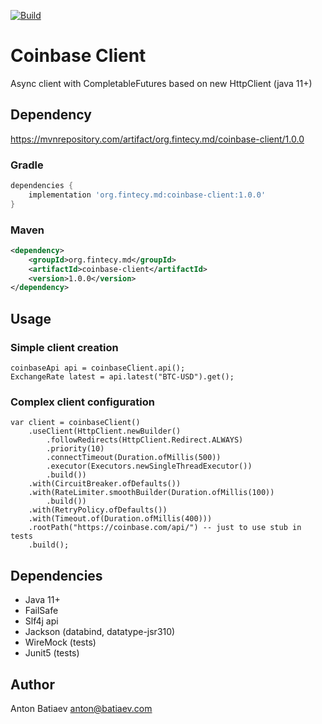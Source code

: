 [![Build](https://github.com/fintecy/coinbase-client/actions/workflows/gradle.yml/badge.svg?branch=main)](https://github.com/fintecy/coinbase-client/actions/workflows/gradle.yml)

# Coinbase Client

Async client with CompletableFutures based on new HttpClient (java 11+)

## Dependency
https://mvnrepository.com/artifact/org.fintecy.md/coinbase-client/1.0.0

### Gradle
```groovy
dependencies {
    implementation 'org.fintecy.md:coinbase-client:1.0.0'
}
```

### Maven
```xml
<dependency>
    <groupId>org.fintecy.md</groupId>
    <artifactId>coinbase-client</artifactId>
    <version>1.0.0</version>
</dependency>
```

## Usage
### Simple client creation
```
coinbaseApi api = coinbaseClient.api();
ExchangeRate latest = api.latest("BTC-USD").get();
```
### Complex client configuration
```
var client = coinbaseClient()
    .useClient(HttpClient.newBuilder()
        .followRedirects(HttpClient.Redirect.ALWAYS)
        .priority(10)
        .connectTimeout(Duration.ofMillis(500))
        .executor(Executors.newSingleThreadExecutor())
        .build())
    .with(CircuitBreaker.ofDefaults())
    .with(RateLimiter.smoothBuilder(Duration.ofMillis(100))
        .build())
    .with(RetryPolicy.ofDefaults())
    .with(Timeout.of(Duration.ofMillis(400)))
    .rootPath("https://coinbase.com/api/") -- just to use stub in tests
    .build();
```

## Dependencies
- Java 11+
- FailSafe
- Slf4j api
- Jackson (databind, datatype-jsr310)
- WireMock (tests)
- Junit5 (tests)

## Author
Anton Batiaev <anton@batiaev.com>
